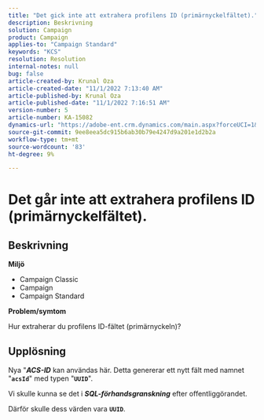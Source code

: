 ```yaml
---
title: "Det gick inte att extrahera profilens ID (primärnyckelfältet)."
description: Beskrivning
solution: Campaign
product: Campaign
applies-to: "Campaign Standard"
keywords: "KCS"
resolution: Resolution
internal-notes: null
bug: false
article-created-by: Krunal Oza
article-created-date: "11/1/2022 7:13:40 AM"
article-published-by: Krunal Oza
article-published-date: "11/1/2022 7:16:51 AM"
version-number: 5
article-number: KA-15082
dynamics-url: "https://adobe-ent.crm.dynamics.com/main.aspx?forceUCI=1&pagetype=entityrecord&etn=knowledgearticle&id=a57b73b5-b459-ed11-9561-6045bd0067ea"
source-git-commit: 9ee8eea5dc915b6ab30b79e4247d9a201e1d2b2a
workflow-type: tm+mt
source-wordcount: '83'
ht-degree: 9%

---
```


# Det går inte att extrahera profilens ID (primärnyckelfältet).

## Beskrivning

<b>Miljö</b>


- Campaign Classic
- Campaign
- Campaign Standard



<b>Problem/symtom</b>


Hur extraherar du profilens ID-fältet (primärnyckeln)?


## Upplösning


Nya &quot;<b>*ACS-ID</b>* kan användas här. Detta genererar ett nytt fält med namnet &quot;<b>`acsId`</b>&quot; med typen &quot;<b>`UUID`</b>&quot;.

Vi skulle kunna se det i <b>*SQL-förhandsgranskning</b>* efter offentliggörandet.

Därför skulle dess värden vara <b>`UUID`</b>.

